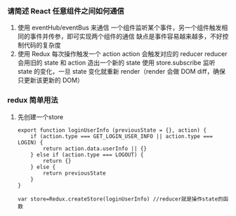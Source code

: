 ### 请简述 React 任意组件之间如何通信
1. 使用 eventHub/eventBus 来通信
一个组件监听某个事件，另一个组件触发相同的事件并传参，即可实现两个组件的通信
缺点是事件容易越来越多，不好控制代码的复杂度
2. 使用 Redux
每次操作触发一个 action
action 会触发对应的 reducer
reducer 会用旧的 state 和 action 造出一个新的 state
使用 store.subscribe 监听 state 的变化，一旦 state 变化就重新 render（render 会做 DOM diff，确保只更新该更新的 DOM）


### redux 简单用法
1. 先创建一个store
    ```
   export function loginUserInfo (previousState = {}, action) {
        if (action.type === GET_LOGIN_USER_INFO || action.type === LOGIN) {
            return action.data.userInfo || {}
        } else if (action.type === LOGOUT) {
            return {}
        } else {
            return previousState
        }
    }

    var store=Redux.createStore(loginUserInfo) //reducer就是操作state的函数
    ```
